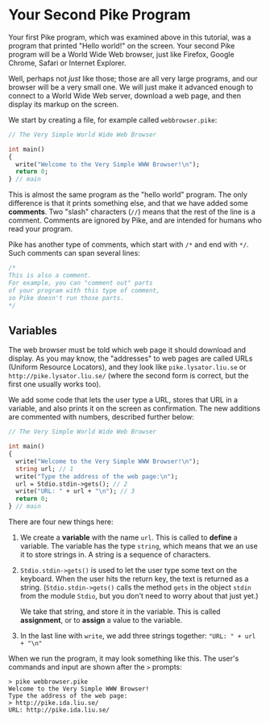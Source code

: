 # Your Second Pike Program

Your first Pike program,
which was examined above in this tutorial,
was a program that printed "Hello world!" on the screen.
Your second Pike program will be a World Wide Web browser,
just like Firefox, Google Chrome, Safari or Internet Explorer.

Well, perhaps not *just* like those;
those are all very large programs,
and our browser will be a very small one.
We will just make it advanced enough
to connect to a World Wide Web server,
download a web page,
and then display its markup on the screen.

We start by creating a file, for example called
`webbrowser.pike`:

```pike
// The Very Simple World Wide Web Browser

int main()
{
  write("Welcome to the Very Simple WWW Browser!\n");
  return 0;
} // main
```

This is almost the same program as the "hello world" program.
The only difference is that it prints something else,
and that we have added some **comments**.
Two "slash" characters (`//`) means
that the rest of the line is a comment.
Comments are ignored by Pike,
and are intended for humans who read your program.

Pike has another type of comments,
which start with `/*` and end with `*/`.
Such comments can span several lines:

```pike
/*
This is also a comment.
For example, you can "comment out" parts
of your program with this type of comment,
so Pike doesn't run those parts.
*/
```

## Variables

The web browser must be told
which web page it should download and display.
As you may know,
the "addresses" to web pages are called URLs (Uniform Resource Locators),
and they look like `pike.lysator.liu.se` or `http://pike.lysator.liu.se/`
(where the second form is correct, but the first one usually works too).

We add some code that lets the user type a URL,
stores that URL in a variable,
and also prints it on the screen as confirmation.
The new additions are commented with numbers,
described further below:

```pike
// The Very Simple World Wide Web Browser

int main()
{
  write("Welcome to the Very Simple WWW Browser!\n");
  string url; // 1
  write("Type the address of the web page:\n");
  url = Stdio.stdin->gets(); // 2
  write("URL: " + url + "\n"); // 3
  return 0;
} // main
```

There are four new things here:

1. We create a **variable** with the name `url`.
   This is called to **define** a variable.
   The variable has the type `string`,
   which means that we an use it to store strings in.
   A string is a sequence of characters.

2. `Stdio.stdin->gets()` is used to let the user
   type some text on the keyboard.
   When the user hits the return key,
   the text is returned as a string.
   (`Stdio.stdin->gets()` calls the method `gets`
   in the object `stdin` from the module `Stdio`,
   but you don't need to worry about that just yet.)

   We take that string, and store it in the variable.
   This is called **assignment**,
   or to **assign** a value to the variable.

3. In the last line with `write`,
   we add three strings together:
   `"URL: " + url + "\n"`

When we run the program, it may look something like this.
The user's commands and input are shown after the `>` prompts:

```hilfe
> pike webbrowser.pike
Welcome to the Very Simple WWW Browser!
Type the address of the web page:
> http://pike.ida.liu.se/
URL: http://pike.ida.liu.se/
```
